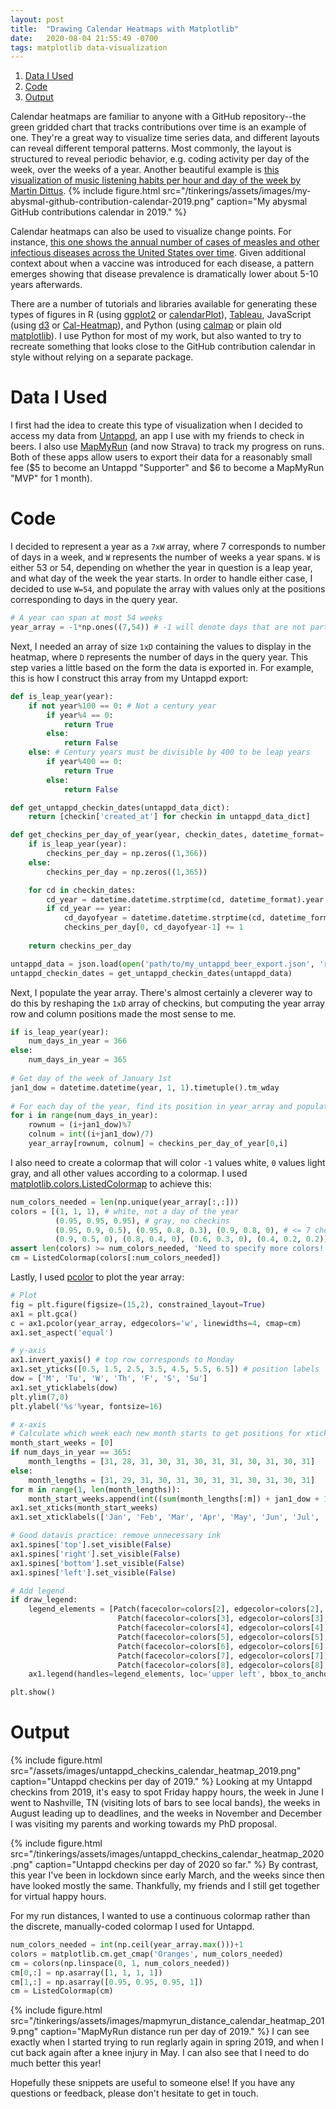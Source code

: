 ```yaml
---
layout: post
title:  "Drawing Calendar Heatmaps with Matplotlib"
date:   2020-08-04 21:55:49 -0700
tags: matplotlib data-visualization
---
```

1. [Data I Used](#data-i-used)
2. [Code](#code)
3. [Output](#output)

Calendar heatmaps are familiar to anyone with a GitHub repository--the green gridded chart that tracks contributions over time is an example of one. They're a great way to visualize time series data, and different layouts can reveal different temporal patterns. Most commonly, the layout is structured to reveal periodic behavior, e.g. coding activity per day of the week, over the weeks of a year. Another beautiful example is [this visualization of music listening habits per hour and day of the week by Martin Dittus](http://dekstop.de/weblog/2011/09/lastfm_heatmap_calendars/).
{%
    include figure.html 
    src="/tinkerings/assets/images/my-abysmal-github-contribution-calendar-2019.png" 
    caption="My abysmal GitHub contributions calendar in 2019."
%}

Calendar heatmaps can also be used to visualize change points. For instance, [this one shows the annual number of cases of measles and other infectious diseases across the United States over time](http://graphics.wsj.com/infectious-diseases-and-vaccines/). Given additional context about when a vaccine was introduced for each disease, a pattern emerges showing that disease prevalence is dramatically lower about 5-10 years afterwards.

There are a number of tutorials and libraries available for generating these types of figures in R (using [ggplot2](https://towardsdatascience.com/time-series-calendar-heatmaps-9f576578fcfe) or [calendarPlot](https://www.rdocumentation.org/packages/openair/versions/2.7-4/topics/calendarPlot)), [Tableau](https://www.edupristine.com/blog/how-to-create-calendar-heat-maps-in-tableau), JavaScript (using [d3](https://blog.risingstack.com/tutorial-d3-js-calendar-heatmap/) or [Cal-Heatmap](https://cal-heatmap.com/)), and Python (using [calmap](https://pythonhosted.org/calmap/) or plain old [matplotlib](https://stackoverflow.com/questions/32485907/matplotlib-and-numpy-create-a-calendar-heatmap)). I use Python for most of my work, but also wanted to try to recreate something that looks close to the GitHub contribution calendar in style without relying on a separate package.

# Data I Used
I first had the idea to create this type of visualization when I decided to access my data from [Untappd](https://untappd.com/home), an app I use with my friends to check in beers. I also use [MapMyRun](https://www.mapmyrun.com/us/) (and now Strava) to track my progress on runs. Both of these apps allow users to export their data for a reasonably small fee ($5 to become an Untappd "Supporter" and $6 to become a MapMyRun "MVP" for 1 month).

# Code
I decided to represent a year as a `7xW` array, where 7 corresponds to number of days in a week, and `W` represents the number of weeks a year spans. `W` is either 53 or 54, depending on whether the year in question is a leap year, and what day of the week the year starts. In order to handle either case, I decided to use `W=54`, and populate the array with values only at the positions corresponding to days in the query year.
```python
# A year can span at most 54 weeks
year_array = -1*np.ones((7,54)) # -1 will denote days that are not part of the query year    
```

Next, I needed an array of size `1xD` containing the values to display in the heatmap, where `D` represents the number of days in the query year. This step varies a little based on the form the data is exported in. For example, this is how I construct this array from my Untappd export:
```python
def is_leap_year(year):
    if not year%100 == 0: # Not a century year
        if year%4 == 0:
            return True
        else:
            return False
    else: # Century years must be divisible by 400 to be leap years
        if year%400 == 0:
            return True
        else:
            return False

def get_untappd_checkin_dates(untappd_data_dict):
    return [checkin['created_at'] for checkin in untappd_data_dict]

def get_checkins_per_day_of_year(year, checkin_dates, datetime_format='%Y-%m-%d %H:%M:%S'):
    if is_leap_year(year):
        checkins_per_day = np.zeros((1,366))
    else:
        checkins_per_day = np.zeros((1,365))

    for cd in checkin_dates:
        cd_year = datetime.datetime.strptime(cd, datetime_format).year
        if cd_year == year:
            cd_dayofyear = datetime.datetime.strptime(cd, datetime_format).timetuple().tm_yday
            checkins_per_day[0, cd_dayofyear-1] += 1
    
    return checkins_per_day
```
```python
untappd_data = json.load(open('path/to/my_untappd_beer_export.json', 'r'))
untappd_checkin_dates = get_untappd_checkin_dates(untappd_data)    
```

Next, I populate the year array. There's almost certainly a cleverer way to do this by reshaping the `1xD` array of checkins, but computing the year array row and column positions made the most sense to me.
```python
if is_leap_year(year):
    num_days_in_year = 366
else:
    num_days_in_year = 365
    
# Get day of the week of January 1st
jan1_dow = datetime.datetime(year, 1, 1).timetuple().tm_wday
    
# For each day of the year, find its position in year_array and populate with number of checkins for that day
for i in range(num_days_in_year):
    rownum = (i+jan1_dow)%7
    colnum = int((i+jan1_dow)/7)
    year_array[rownum, colnum] = checkins_per_day_of_year[0,i]
```

I also need to create a colormap that will color `-1` values white, `0` values light gray, and all other values according to a colormap. I used [matplotlib.colors.ListedColormap](https://matplotlib.org/3.3.0/api/_as_gen/matplotlib.colors.ListedColormap.html) to achieve this:
```python
num_colors_needed = len(np.unique(year_array[:,:]))
colors = [(1, 1, 1), # white, not a day of the year
          (0.95, 0.95, 0.95), # gray, no checkins
          (0.95, 0.9, 0.5), (0.95, 0.8, 0.3), (0.9, 0.8, 0), # <= 7 checkins per day
          (0.9, 0.5, 0), (0.8, 0.4, 0), (0.6, 0.3, 0), (0.4, 0.2, 0.2)]
assert len(colors) >= num_colors_needed, 'Need to specify more colors!'
cm = ListedColormap(colors[:num_colors_needed])
```
Lastly, I used [pcolor](https://matplotlib.org/3.3.0/api/_as_gen/matplotlib.pyplot.pcolor.html) to plot the year array:
```python
# Plot
fig = plt.figure(figsize=(15,2), constrained_layout=True)
ax1 = plt.gca()
c = ax1.pcolor(year_array, edgecolors='w', linewidths=4, cmap=cm)
ax1.set_aspect('equal')

# y-axis
ax1.invert_yaxis() # top row corresponds to Monday
ax1.set_yticks([0.5, 1.5, 2.5, 3.5, 4.5, 5.5, 6.5]) # position labels
dow = ['M', 'Tu', 'W', 'Th', 'F', 'S', 'Su']
ax1.set_yticklabels(dow)
plt.ylim(7,0)
plt.ylabel('%s'%year, fontsize=16)

# x-axis
# Calculate which week each new month starts to get positions for xticks
month_start_weeks = [0]
if num_days_in_year == 365:
    month_lengths = [31, 28, 31, 30, 31, 30, 31, 31, 30, 31, 30, 31]
else:
    month_lengths = [31, 29, 31, 30, 31, 30, 31, 31, 30, 31, 30, 31]
for m in range(1, len(month_lengths)):
    month_start_weeks.append(int((sum(month_lengths[:m]) + jan1_dow + 1)/7))
ax1.set_xticks(month_start_weeks)
ax1.set_xticklabels(['Jan', 'Feb', 'Mar', 'Apr', 'May', 'Jun', 'Jul', 'Aug', 'Sep', 'Oct', 'Nov', 'Dec'], ha = 'left')

# Good datavis practice: remove unnecessary ink
ax1.spines['top'].set_visible(False)
ax1.spines['right'].set_visible(False)
ax1.spines['bottom'].set_visible(False)
ax1.spines['left'].set_visible(False)

# Add legend
if draw_legend:
    legend_elements = [Patch(facecolor=colors[2], edgecolor=colors[2], label='1'),
                        Patch(facecolor=colors[3], edgecolor=colors[3], label='2'),
                        Patch(facecolor=colors[4], edgecolor=colors[4], label='3'),
                        Patch(facecolor=colors[5], edgecolor=colors[5], label='4'),
                        Patch(facecolor=colors[6], edgecolor=colors[6], label='5'),
                        Patch(facecolor=colors[7], edgecolor=colors[7], label='6'),
                        Patch(facecolor=colors[8], edgecolor=colors[8], label='7'),]
    ax1.legend(handles=legend_elements, loc='upper left', bbox_to_anchor=(1, 1.1), frameon=False, title=legend_title)

plt.show()
```
# Output
{%
    include figure.html 
    src="/assets/images/untappd_checkins_calendar_heatmap_2019.png" 
    caption="Untappd checkins per day of 2019."
%}
Looking at my Untappd checkins from 2019, it's easy to spot Friday happy hours, the week in June I went to Nashville, TN (visiting lots of bars to see local bands), the weeks in August leading up to deadlines, and the weeks in November and December I was visiting my parents and working towards my PhD proposal.

{%
    include figure.html 
    src="/tinkerings/assets/images/untappd_checkins_calendar_heatmap_2020.png" 
    caption="Untappd checkins per day of 2020 so far."
%}
By contrast, this year I've been in lockdown since early March, and the weeks since then have looked mostly the same. Thankfully, my friends and I still get together for virtual happy hours.

For my run distances, I wanted to use a continuous colormap rather than the discrete, manually-coded colormap I used for Untappd.
```python
num_colors_needed = int(np.ceil(year_array.max()))+1
colors = matplotlib.cm.get_cmap('Oranges', num_colors_needed)
cm = colors(np.linspace(0, 1, num_colors_needed))
cm[0,:] = np.asarray([1, 1, 1, 1])
cm[1,:] = np.asarray([0.95, 0.95, 0.95, 1])
cm = ListedColormap(cm)
  ```
{%
    include figure.html 
    src="/tinkerings/assets/images/mapmyrun_distance_calendar_heatmap_2019.png" 
    caption="MapMyRun distance run per day of 2019."
%}
I can see exactly when I started trying to run reglarly again in spring 2019, and when I cut back again after a knee injury in May. I can also see that I need to do much better this year!

Hopefully these snippets are useful to someone else! If you have any questions or feedback, please don't hesitate to get in touch.
